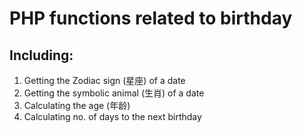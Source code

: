 # PHP functions related to birthday
## Including:
 1. Getting the Zodiac sign (星座) of a date
 2. Getting the symbolic animal (生肖) of a date
 3. Calculating the age (年龄)
 4. Calculating no. of days to the next birthday
